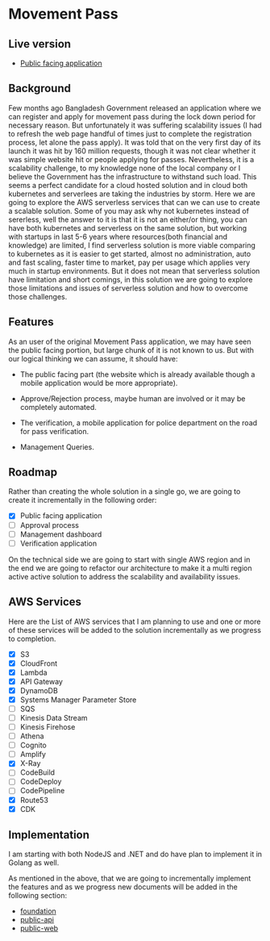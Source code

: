 # Movement Pass

## Live version

* [Public facing application](https://movement-pass.com)

## Background

Few months ago Bangladesh Government released an application where we can register and apply for movement pass during the lock down period for necessary reason. But unfortunately it was suffering scalability issues (I had to refresh the web page handful of times just to complete the registration process, let alone the pass apply). It was told that on the very first day of its launch it was hit by 160 million requests, though it was not clear whether it was simple website hit or people applying for passes. Nevertheless, it is a scalability challenge, to my knowledge none of the local company or I believe the Government has the infrastructure to withstand such load. This seems a perfect candidate for a cloud hosted solution and in cloud both kubernetes and serverlees are taking the industries by storm. Here we are going to explore the AWS serverless services that can we can use to create a scalable solution. Some of you may ask why not kubernetes instead of sererless, well the answer to it is that it is not an either/or thing, you can have both kubernetes and serverless on the same solution, but working with startups in last 5-6 years where resources(both financial and knowledge) are limited, I find serverless solution is more viable comparing to kubernetes as it is easier to get started, almost no administration, auto and fast scaling, faster time to market, pay per usage which applies very much in startup environments. But it does not mean that serverless solution have limitation and short comings, in this solution we are going to explore those limitations and issues of serverless solution and how to overcome those challenges.

## Features

As an user of the original Movement Pass application, we may have seen the public facing portion, but large chunk of it is not known to us. But with our logical thinking we can assume, it should have:

* The public facing part (the website which is already available though a mobile application would be more appropriate).

* Approve/Rejection process, maybe human are involved or it may be completely automated.

* The verification, a mobile application for police department on the road for pass verification.

* Management Queries.

## Roadmap

Rather than creating the whole solution in a single go, we are going to create it incrementally in the following order:

- [x] Public facing application
- [ ] Approval process
- [ ] Management dashboard
- [ ] Verification application

On the technical side we are going to start with single AWS region and in the end we are going to refactor our architecture to make it a multi region active active solution to address the scalability and availability issues.

## AWS Services

Here are the List of AWS services that I am planning to use and one or more of these services will be added to the solution incrementally as we progress to completion.

- [x] S3
- [x] CloudFront
- [x] Lambda
- [x] API Gateway
- [x] DynamoDB
- [x] Systems Manager Parameter Store
- [ ] SQS
- [ ] Kinesis Data Stream
- [ ] Kinesis Firehose
- [ ] Athena
- [ ] Cognito
- [ ] Amplify
- [x] X-Ray
- [ ] CodeBuild
- [ ] CodeDeploy
- [ ] CodePipeline
- [x] Route53
- [x] CDK

## Implementation

I am starting with both NodeJS and .NET and do have plan to implement it in Golang as well.

As mentioned in the above, that we are going to incrementally implement the features and as we progress new documents will be added in the following section:

* [foundation](/foundation.md)
* [public-api](/public-api.md)
* [public-web](/public-web.md)